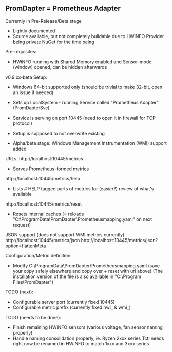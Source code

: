PromDapter = Prometheus Adapter
-------------------------------

Currently in Pre-Release/Beta stage
- Lightly documented
- Source available, but not completely buildable due to HWiNFO Provider being private NuGet for the time being

Pre-requisites:
- HWiNFO running with Shared Memory enabled and Sensor-mode (window) opened, can be hidden afterwards

v0.9.xx-beta
Setup:
- Windows 64-bit supported only (should be trivial to make 32-bit, open an issue if needed)
- Sets up LocalSystem - running Service called "Prometheus Adapter" (PromDapterSvc)
- Service is serving on port 10445 (need to open it in firewall for TCP protocol)
- Setup is supposed to not overwrite existing 

- Alpha/beta stage: Windows Management Instrumentation (WMI) support added

URLs:
http://localhost:10445/metrics
- Serves Prometheus-formed metrics

http://localhost:10445/metrics/help
- Lists # HELP tagged parts of metrics for (easier?) review of what's available

http://localhost:10445/metrics/reset
- Resets internal caches (= reloads "C:\ProgramData\PromDapter\Prometheusmapping.yaml" on next request)

JSON support (does not support WMI metrics currently):
http://localhost:10445/metrics/json
http://localhost:10445/metrics/json?option=flattenMeta


Configuration/Metric definition:
- Modify C:\ProgramData\PromDapter\Prometheusmapping.yaml (save your copy safely elsewhere and copy over + reset with url above)
(The installation version of the file is also available in "C:\Program Files\PromDapter")

TODO (next):
- Configurable server port (currently fixed 10445)
- Configurable metric prefix (currently fixed hwi_ & wmi_)

TODO (needs to be done):
- Finish remaining HWiNFO sensors (various voltage, fan sensor naming properly)
- Handle naming consolidation properly, ie. Ryzen 2xxx series Tctl needs right now be renamed in HWiNFO to match 1xxx and 3xxx series